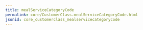 ```yaml
---
title: mealServiceCategoryCode
permalink: core/CustomerClass.mealServiceCategoryCode.html
jsonid: core_customerclass_mealservicecategorycode
---
```

